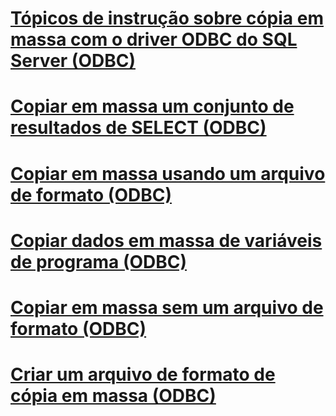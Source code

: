# [Tópicos de instrução sobre cópia em massa com o driver ODBC do SQL Server (ODBC)](bulk-copying-with-the-sql-server-odbc-driver-how-to-topics-odbc.md)

# [Copiar em massa um conjunto de resultados de SELECT (ODBC)](bulk-copy-a-select-result-set-odbc.md)
# [Copiar em massa usando um arquivo de formato (ODBC)](bulk-copy-by-using-a-format-file-odbc.md)
# [Copiar dados em massa de variáveis de programa (ODBC)](bulk-copy-data-from-program-variables-odbc.md)
# [Copiar em massa sem um arquivo de formato (ODBC)](bulk-copy-without-a-format-file-odbc.md)
# [Criar um arquivo de formato de cópia em massa (ODBC)](create-a-bulk-copy-format-file-odbc.md)

